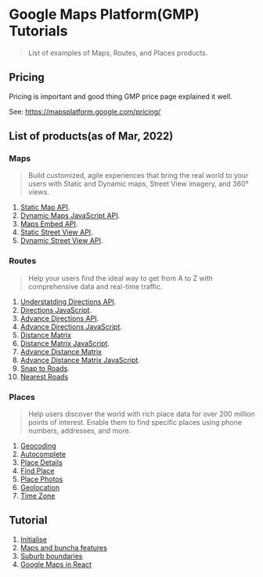 # Google Maps Platform(GMP) Tutorials

> List of examples of Maps, Routes, and Places products.

## Pricing

Pricing is important and good thing GMP price page explained it well.

See: https://mapsplatform.google.com/pricing/

## List of products(as of Mar, 2022)

### Maps

> Build customized, agile experiences that bring the real world to your users with Static and Dynamic maps, Street View imagery, and 360° views.

1. [Static Map API](https://developers.google.com/maps/documentation/maps-static/).
1. [Dynamic Maps JavaScript API](https://developers.google.com/maps/documentation/javascript).
1. [Maps Embed API](https://developers.google.com/maps/documentation/embed/get-started).
1. [Static Street View API](https://developers.google.com/maps/documentation/streetview/).
1. [Dynamic Street View API](https://developers.google.com/maps/documentation/javascript/streetview).

### Routes

> Help your users find the ideal way to get from A to Z with comprehensive data and real-time traffic.

1. [Understatding Directions API](https://developers.google.com/maps/documentation/directions/overview).
1. [Directions JavaScript](https://developers.google.com/maps/documentation/javascript/directions).
1. [Advance Directions API](https://developers.google.com/maps/documentation/directions/usage-and-billing).
1. [Advance Directions JavaScript](https://developers.google.com/maps/documentation/directions/usage-and-billing).
1. [Distance Matrix](https://developers.google.com/maps/documentation/distance-matrix/)
1. [Distance Matrix JavaScript](https://developers.google.com/maps/documentation/javascript/distancematrix).
1. [Advance Distance Matrix](https://developers.google.com/maps/documentation/distance-matrix/)
1. [Advance Distance Matrix JavaScript](https://developers.google.com/maps/documentation/javascript/distancematrix).
1. [Snap to Roads](https://developers.google.com/maps/documentation/roads/snap).
1. [Nearest Roads](https://developers.google.com/maps/documentation/roads/nearest)

### Places

> Help users discover the world with rich place data for over 200 million points of interest. Enable them to find specific places using phone numbers, addresses, and more.

1. [Geocoding](https://developers.google.com/maps/documentation/geocoding/overview)
1. [Autocomplete](https://developers.google.com/maps/documentation/places/web-service/usage-and-billing)
1. [Place Details](https://developers.google.com/maps/documentation/places/web-service/details)
1. [Find Place](https://developers.google.com/maps/documentation/places/web-service/search-find-place)
1. [Place Photos](https://developers.google.com/maps/documentation/places/web-service/photos)
1. [Geolocation](https://developers.google.com/maps/documentation/geolocation/overview)
1. [Time Zone](https://developers.google.com/maps/documentation/timezone/overview)

## Tutorial

1. [Initialise](./1-google-map-init/readme.md)
1. [Maps and buncha features](./2-maps-features/readme.md)
1. [Suburb boundaries](./3-maps-suburb-boundaries/readme.md)
1. [Google Maps in React](./readme.md)